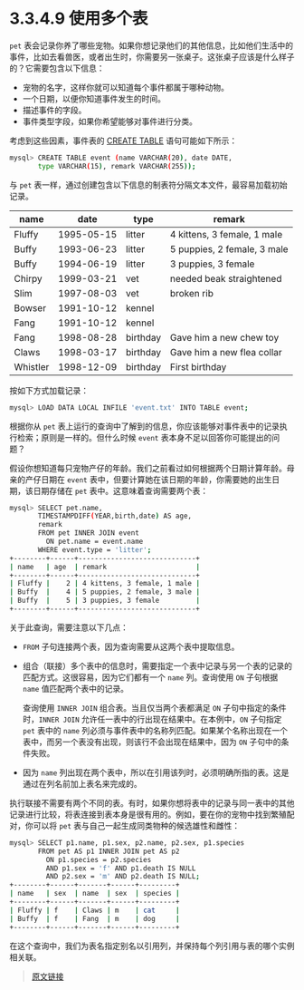 # 3.3.4.9 使用多个表

`pet` 表会记录你养了哪些宠物。如果你想记录他们的其他信息，比如他们生活中的事件，比如去看兽医，或者出生时，你需要另一张桌子。这张桌子应该是什么样子的？它需要包含以下信息：

- 宠物的名字，这样你就可以知道每个事件都属于哪种动物。
- 一个日期，以便你知道事件发生的时间。
- 描述事件的字段。
- 事件类型字段，如果你希望能够对事件进行分类。

考虑到这些因素，事件表的 [CREATE TABLE](/13/13.1/13.1.20/create-table.html) 语句可能如下所示：

```bash
mysql> CREATE TABLE event (name VARCHAR(20), date DATE,
       type VARCHAR(15), remark VARCHAR(255));
```

与 `pet` 表一样，通过创建包含以下信息的制表符分隔文本文件，最容易加载初始记录。

|name|date|type|remark|
|--|--|--|--|
|Fluffy|1995-05-15|litter|4 kittens, 3 female, 1 male|
|Buffy|1993-06-23|litter|5 puppies, 2 female, 3 male|
|Buffy|1994-06-19|litter|3 puppies, 3 female|
|Chirpy|1999-03-21|vet|needed beak straightened|
|Slim|1997-08-03|vet|broken rib|
|Bowser|1991-10-12|kennel||
|Fang|1991-10-12|kennel||
|Fang|1998-08-28|birthday|Gave him a new chew toy|
|Claws|1998-03-17|birthday|Gave him a new flea collar|
|Whistler|1998-12-09|birthday|First birthday|

按如下方式加载记录：

```bash
mysql> LOAD DATA LOCAL INFILE 'event.txt' INTO TABLE event;
```

根据你从 `pet` 表上运行的查询中了解到的信息，你应该能够对事件表中的记录执行检索；原则是一样的。但什么时候 `event` 表本身不足以回答你可能提出的问题？

假设你想知道每只宠物产仔的年龄。我们之前看过如何根据两个日期计算年龄。母亲的产仔日期在 `event` 表中，但要计算她在该日期的年龄，你需要她的出生日期，该日期存储在 `pet` 表中。这意味着查询需要两个表：

```bash
mysql> SELECT pet.name,
       TIMESTAMPDIFF(YEAR,birth,date) AS age,
       remark
       FROM pet INNER JOIN event
         ON pet.name = event.name
       WHERE event.type = 'litter';
+--------+------+-----------------------------+
| name   | age  | remark                      |
+--------+------+-----------------------------+
| Fluffy |    2 | 4 kittens, 3 female, 1 male |
| Buffy  |    4 | 5 puppies, 2 female, 3 male |
| Buffy  |    5 | 3 puppies, 3 female         |
+--------+------+-----------------------------+
```

关于此查询，需要注意以下几点：

- `FROM` 子句连接两个表，因为查询需要从这两个表中提取信息。
- 组合（联接）多个表中的信息时，需要指定一个表中记录与另一个表的记录的匹配方式。这很容易，因为它们都有一个 `name` 列。查询使用 `ON` 子句根据 `name` 值匹配两个表中的记录。

    查询使用 `INNER JOIN` 组合表。当且仅当两个表都满足 `ON` 子句中指定的条件时，`INNER JOIN` 允许任一表中的行出现在结果中。在本例中，`ON` 子句指定 `pet` 表中的 `name` 列必须与事件表中的名称列匹配。如果某个名称出现在一个表中，而另一个表没有出现，则该行不会出现在结果中，因为 `ON` 子句中的条件失败。

- 因为 `name` 列出现在两个表中，所以在引用该列时，必须明确所指的表。这是通过在列名前加上表名来完成的。

执行联接不需要有两个不同的表。有时，如果你想将表中的记录与同一表中的其他记录进行比较，将表连接到表本身是很有用的。例如，要在你的宠物中找到繁殖配对，你可以将 `pet` 表与自己一起生成同类物种的候选雄性和雌性：

```bash
mysql> SELECT p1.name, p1.sex, p2.name, p2.sex, p1.species
       FROM pet AS p1 INNER JOIN pet AS p2
         ON p1.species = p2.species
         AND p1.sex = 'f' AND p1.death IS NULL
         AND p2.sex = 'm' AND p2.death IS NULL;
+--------+------+-------+------+---------+
| name   | sex  | name  | sex  | species |
+--------+------+-------+------+---------+
| Fluffy | f    | Claws | m    | cat     |
| Buffy  | f    | Fang  | m    | dog     |
+--------+------+-------+------+---------+
```

在这个查询中，我们为表名指定别名以引用列，并保持每个列引用与表的哪个实例相关联。

> [原文链接](https://dev.mysql.com/doc/refman/8.0/en/multiple-tables.html)

